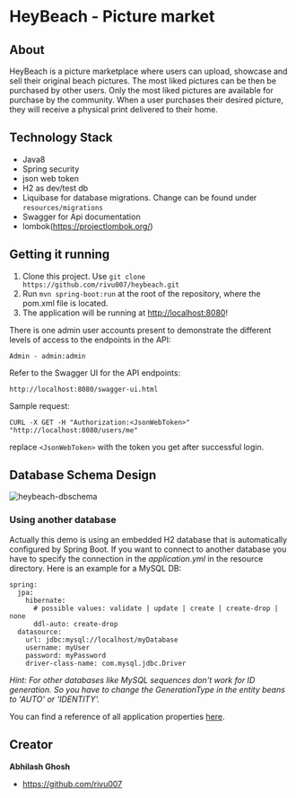 # HeyBeach - Picture market

## About
HeyBeach is a picture marketplace where users can upload, showcase and sell their original beach pictures.
The most liked pictures can be then be purchased by other users.
Only the most liked pictures are available for purchase by the community.
When a user purchases their desired picture, they will receive a physical print delivered to their home.

## Technology Stack
 - Java8
 - Spring security
 - json web token
 - H2 as dev/test db
 - Liquibase for database migrations. Change can be found under `resources/migrations`
 - Swagger for Api documentation
 - lombok(https://projectlombok.org/)

## Getting it running
1. Clone this project. Use `git clone https://github.com/rivu007/heybeach.git`
2. Run `mvn spring-boot:run` at the root of the repository, where the pom.xml file is located.
3. The application will be running at [http://localhost:8080](http://localhost:8080)!

There is one admin user accounts present to demonstrate the different levels of access to the endpoints in
the API:
```
Admin - admin:admin
```

Refer to the Swagger UI for the API endpoints:
```
http://localhost:8080/swagger-ui.html
```

Sample request:
```
CURL -X GET -H "Authorization:<JsonWebToken>" "http://localhost:8080/users/me"
```
replace `<JsonWebToken>` with the token you get after successful login.

## Database Schema Design
![heybeach-dbschema](https://cloud.githubusercontent.com/assets/5902213/24600400/c45c854a-1854-11e7-8327-b4d71f32effc.jpg)

### Using another database

Actually this demo is using an embedded H2 database that is automatically configured by Spring Boot. If you want to connect to another database you have to specify the connection in the *application.yml* in the resource directory. Here is an example for a MySQL DB:

```
spring:
  jpa:
    hibernate:
      # possible values: validate | update | create | create-drop | none
      ddl-auto: create-drop
  datasource:
    url: jdbc:mysql://localhost/myDatabase
    username: myUser
    password: myPassword
    driver-class-name: com.mysql.jdbc.Driver
```

*Hint: For other databases like MySQL sequences don't work for ID generation. So you have to change the GenerationType in the entity beans to 'AUTO' or 'IDENTITY'.*

You can find a reference of all application properties [here](http://docs.spring.io/spring-boot/docs/current/reference/html/common-application-properties.html).

## Creator

**Abhilash Ghosh**

* <https://github.com/rivu007>


